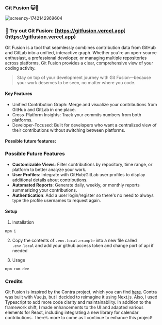### Git Fusion 🐱🦊

![screenzy-1742142969604](https://github.com/user-attachments/assets/6bf8cfd3-155f-4bc5-97de-5aa54d9ea517)


### 🚀  Try out Git Fusion: [https://gitfusion.vercel.app](https://gitfusion.vercel.app)

Git Fusion is a tool that seamlessly combines contribution data from GitHub and GitLab into a unified, interactive graph. Whether you're an open-source enthusiast, a professional developer, or managing multiple repositories across platforms, Git Fusion provides a clear, comprehensive view of your coding activity.

> Stay on top of your development journey with Git Fusion—because your work deserves to be seen, no matter where you code.

#### Key Features

- Unified Contribution Graph: Merge and visualize your contributions from GitHub and GitLab in one place.
- Cross-Platform Insights: Track your commits numbers from both platforms.
- Developer-Focused: Built for developers who want a centralized view of their contributions without switching between platforms.

#### Possible future features:

### Possible Future Features

- **Customizable Views**: Filter contributions by repository, time range, or platform to better analyze your work.
- **User Profiles**: Integrate with GitHub/GitLab user profiles to display additional details about contributions.
- **Automated Reports**: Generate daily, weekly, or monthly reports summarizing your contributions.
- **Authentication**: Add a user login/register so there's no need to always type the profile usernames to request again.

#### Setup

1. Installation
```sh
npm i
```

2. Copy the contents of ```.env.local.example``` into a new file called ```.env.local``` and add your github access token and change port of api if needed

2. Usage
```sh
npm run dev
```

### Credits

Git Fusion is inspired by the Contra project, which you can find [here](https://github.com/ahmetkorkmaz3/contra). Contra was built with Vue.js, but I decided to reimagine it using Next.js. Also, I used Typescript to add more code clarity and maintainability. In addition to the framework shift, I made enhancements to the UI and adapted various elements for React, including integrating a new library for calendar contributions. There’s more to come as I continue to enhance this project!
